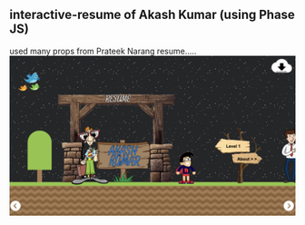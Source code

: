 ## interactive-resume of Akash Kumar (using Phase JS)
used many props from Prateek Narang resume.....
<br/>
<img src="assets/read.png" >
